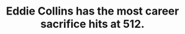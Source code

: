 ---
title:      
  - Eddie Collins has the most career sacrifice hits at 512.
secondary:
  - Collins played between 1906 and 1930. Jake Daubert has the second most with 392.
reference:
---